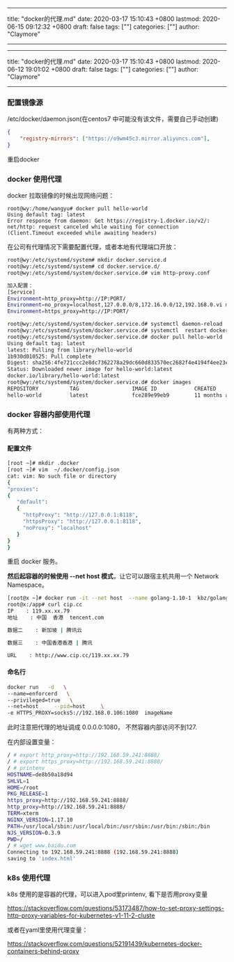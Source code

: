 
---
title: "docker的代理.md"
date: 2020-03-17 15:10:43 +0800
lastmod: 2020-06-15 09:12:32 +0800
draft: false
tags: [""]
categories: [""]
author: "Claymore"

---

---
title: "docker的代理.md"
date: 2020-03-17 15:10:43 +0800
lastmod: 2020-06-12 19:01:02 +0800
draft: false
tags: [""]
categories: [""]
author: "Claymore"

---
### 配置镜像源

/etc/docker/daemon.json(在centos7 中可能没有该文件，需要自己手动创建)

```json
{
    "registry-mirrors": ["https://o9wm45c3.mirror.aliyuncs.com"],
}
```

重启docker



### docker 使用代理

docker 拉取镜像的时候出现网络问题：

```
root@wy:/home/wangyu# docker pull hello-world
Using default tag: latest
Error response from daemon: Get https://registry-1.docker.io/v2/: net/http: request canceled while waiting for connection (Client.Timeout exceeded while awaiting headers)
```

在公司有代理情况下需要配置代理，或者本地有代理端口开放：

```sh
root@wy:/etc/systemd/system# mkdir docker.service.d
root@wy:/etc/systemd/system# cd docker.service.d/
root@wy:/etc/systemd/system/docker.service.d# vim http-proxy.conf

加入配置：
[Service]
Environment=http_proxy=http://IP:PORT/
Environment=no_proxy=localhost,127.0.0.0/8,172.16.0.0/12,192.168.0.vi m0/16
Environment=https_proxy=http://IP:PORT/

root@wy:/etc/systemd/system/docker.service.d# systemctl daemon-reload
root@wy:/etc/systemd/system/docker.service.d# systemctl  restart docker
root@wy:/etc/systemd/system/docker.service.d# docker pull hello-world
Using default tag: latest
latest: Pulling from library/hello-world
1b930d010525: Pull complete
Digest: sha256:4fe721ccc2e8dc7362278a29dc660d833570ec2682f4e4194f4ee23e415e1064
Status: Downloaded newer image for hello-world:latest
docker.io/library/hello-world:latest
root@wy:/etc/systemd/system/docker.service.d# docker images
REPOSITORY          TAG                 IMAGE ID            CREATED             SIZE
hello-world         latest              fce289e99eb9        11 months ago       1.84kB

```





### docker 容器内部使用代理

有两种方式：

#### 配置文件

```sh
[root ~]# mkdir .docker
[root ~]# vim  ~/.docker/config.json
cat: vim: No such file or directory
{
"proxies":
{
   "default":
   {
     "httpProxy": "http://127.0.0.1:8118",
     "httpsProxy": "http://127.0.0.1:8118",
     "noProxy": "localhost"
   }
}
}
```

重启 docker 服务。

**然后起容器的时候使用 --net host 模式**，让它可以跟宿主机共用一个 Network Namespace。

```sh
[root@x ~]# docker run -it --net host  --name golang-1.10-1  kbz/golang-1.10
root@x:/app# curl cip.cc
IP    : 119.xx.xx.79
地址    : 中国  香港  tencent.com

数据二    : 新加坡 | 腾讯云

数据三    : 中国香港香港 | 腾讯

URL    : http://www.cip.cc/119.xx.xx.79
```



#### 命名行

``` sh
docker run   -d   \
--name=enforcerd   \ 
--privileged=true   \
--net=host     --pid=host     \
-e HTTPS_PROXY=socks5://192.168.0.106:1080  imageName
```

此时注意把代理的地址调成 0.0.0.0:1080， 不然容器内部访问不到127.

在内部设置变量：

```sh
/ # export http_proxy=http://192.168.59.241:8888/
/ # export https_proxy=http://192.168.59.241:8888/
/ # printenv
HOSTNAME=de8b50a18d94
SHLVL=1
HOME=/root
PKG_RELEASE=1
https_proxy=http://192.168.59.241:8888/
http_proxy=http://192.168.59.241:8888/
TERM=xterm
NGINX_VERSION=1.17.10
PATH=/usr/local/sbin:/usr/local/bin:/usr/sbin:/usr/bin:/sbin:/bin
NJS_VERSION=0.3.9
PWD=/
/ # wget www.baidu.com
Connecting to 192.168.59.241:8888 (192.168.59.241:8888)
saving to 'index.html'

```





### k8s 使用代理

k8s 使用的是容器的代理，可以进入pod里printenv, 看下是否用proxy变量

https://stackoverflow.com/questions/53173487/how-to-set-proxy-settings-http-proxy-variables-for-kubernetes-v1-11-2-cluste

或者在yaml里使用代理变量：

https://stackoverflow.com/questions/52191439/kubernetes-docker-containers-behind-proxy